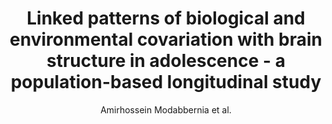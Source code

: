 ---
cat: gaia
subcat: platform
bestof: false
author: Amirhossein Modabbernia et al.
title: Linked patterns of biological and environmental covariation with brain structure in adolescence - a population-based longitudinal study
journal: Molecular Psychiatry
year: 2021
type: article
url: https -//www.nature.com/articles/s41380-020-0757-x
doi: 10.1038/s41380-020-0757-x
---